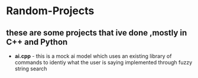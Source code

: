 # Random-Projects
these are some projects that ive done ,mostly in C++ and Python 
---------------------------------------------------------------
* **ai.cpp** - this is a mock ai model which uses an existing library of commands to identiy what the user is saying implemented through fuzzy string search 
